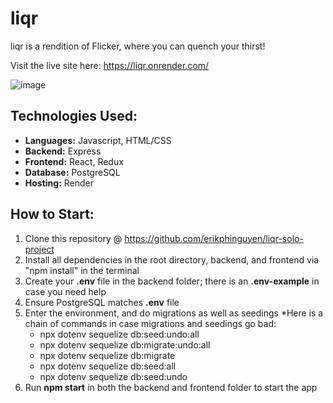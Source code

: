 # liqr
liqr is a rendition of Flicker, where you can quench your thirst!

Visit the live site here: https://liqr.onrender.com/

![image](https://user-images.githubusercontent.com/46208016/177361197-07c127dc-13ed-46af-9229-887820fae90d.png)

## Technologies Used:
* **Languages:** Javascript, HTML/CSS
* **Backend:** Express
* **Frontend:** React, Redux
* **Database:** PostgreSQL
* **Hosting:** Render

## How to Start:
1. Clone this repository @ https://github.com/erikphinguyen/liqr-solo-project
2. Install all dependencies in the root directory, backend, and frontend via "npm install" in the terminal
3. Create your **.env** file in the backend folder; there is an **.env-example** in case you need help
4. Ensure PostgreSQL matches **.env** file
5. Enter the environment, and do migrations as well as seedings
   *Here is a chain of commands in case migrations and seedings go bad:
   * npx dotenv sequelize db:seed:undo:all
   * npx dotenv sequelize db:migrate:undo:all
   * npx dotenv sequelize db:migrate
   * npx dotenv sequelize db:seed:all
   * npx dotenv sequelize db:seed:undo
6. Run **npm start** in both the backend and frontend folder to start the app

